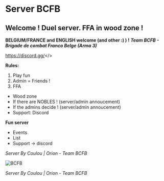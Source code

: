 # Server **BCFB**
## Welcome ! **Duel server. FFA in wood zone !**

**BELGIUM/FRANCE and ENGLISH welcome (and other :) ) !**
***Team BCFB - Brigade de combat Franco Belge (Arma 3)***

<a id="Discord link - BCFB (soon)">https://discord.gg/</>

**Rules:**

1. Play fun
2. Admin = Friends !
3. FFA
- Wood zone
- If there are NOBLES ! (server/admin annoucement)
- If the admins decide ! (server/admin annoucement)
- Support: Discord

**Fun server**
* Events
* List
* Support -> discord

*Server By Coulou | Orion - Team BCFB*

![BCFB](https://cdn.discordapp.com/attachments/742452485846990878/742452545464696982/patch-bcfb.png?ex=65809250&is=656e1d50&hm=9b08c68892d046124ec4ad3d10d0538639e912af27e149ddfb09680337c14214&)

*Server By Coulou | Orion - Team BCFB*
